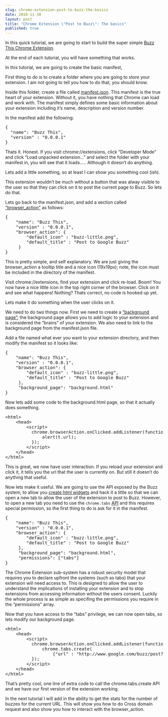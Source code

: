 ```yaml
---
slug: chrome-extension-post-to-buzz-the-basics
date: 2010-11-30
layout: post
title: "Chrome Extension \"Post to Buzz\": The basics"
published: true
---
```

<p>In this quick tutorial, we are going to start to build the super simple <a href="https://chrome.google.com/extensions/detail/dnkpofojlncaepnglinmdjkfolgabldj">Buzz
This Chrome Extension</a>.</p>

<p>At the end of each tutorial, you will have something that works.</p>

<p>In this tutorial, we are going to create the basic manifest,</p>

<p>First thing to do is to create a folder where you are going to store your
extension.  I am not going to tell you how to do that, you should know.</p>

<p>Inside this folder, create a file called <a href="http://code.google.com/chrome/extensions/manifest.html">manifest.json</a>.  This manifest is
the true heart of your extension.  Without it, you have nothing that Chrome
can load and work with.  The manifest simply defines some basic information
about your extension including it&rsquo;s name, description and version number.</p>

<p>In the manifest add the following:</p>

<div class="CodeRay">
  <div class="code"><pre>{
  <span class="key"><span class="delimiter">&quot;</span><span class="content">name</span><span class="delimiter">&quot;</span></span>: <span class="string"><span class="delimiter">&quot;</span><span class="content">Buzz This</span><span class="delimiter">&quot;</span></span>,
  <span class="key"><span class="delimiter">&quot;</span><span class="content">version</span><span class="delimiter">&quot;</span></span> : <span class="string"><span class="delimiter">&quot;</span><span class="content">0.0.0.1</span><span class="delimiter">&quot;</span></span>
}</pre></div>
</div>


<p>Thats it.  Honest.  If you visit chrome://extensions, click &ldquo;Developer Mode&rdquo;
and click &ldquo;Load unpacked extension&hellip;&rdquo; and select the folder with your
manifest in, you will see that it loads&hellip;.. Although it doesn&rsquo;t do
anything.</p>

<p>Lets add a little something, so at least I can show you something cool
(ish).</p>

<p>This extension wouldn&rsquo;t be much without a button that was alway visible to
the user so that they can click on it to post the current page to Buzz.  So
lets do that.</p>

<p>Lets go back to the manifest.json, and add a section called
<a href="http://code.google.com/chrome/extensions/browserAction.html">&ldquo;browser_action&rdquo;</a> as follows:</p>

<div class="CodeRay">
  <div class="code"><pre>{
    <span class="key"><span class="delimiter">&quot;</span><span class="content">name</span><span class="delimiter">&quot;</span></span>: <span class="string"><span class="delimiter">&quot;</span><span class="content">Buzz This</span><span class="delimiter">&quot;</span></span>,
    <span class="key"><span class="delimiter">&quot;</span><span class="content">version</span><span class="delimiter">&quot;</span></span> : <span class="string"><span class="delimiter">&quot;</span><span class="content">0.0.0.1</span><span class="delimiter">&quot;</span></span>,
    <span class="key"><span class="delimiter">&quot;</span><span class="content">browser_action</span><span class="delimiter">&quot;</span></span>: {
        <span class="key"><span class="delimiter">&quot;</span><span class="content">default_icon</span><span class="delimiter">&quot;</span></span> : <span class="string"><span class="delimiter">&quot;</span><span class="content">buzz-little.png</span><span class="delimiter">&quot;</span></span>,
        <span class="key"><span class="delimiter">&quot;</span><span class="content">default_title</span><span class="delimiter">&quot;</span></span> : <span class="string"><span class="delimiter">&quot;</span><span class="content">Post to Google Buzz</span><span class="delimiter">&quot;</span></span>
     }
}</pre></div>
</div>


<p>This is pretty simple, and self explanatory.  We are just giving the
browser_action a tooltip title and a nice icon (19x19px); note, the icon
must be included in the directory of the manifest.</p>

<p>Visit chrome://extensions, find your extension and click re-load.  Boom! You
now have a nice little icon in the top right corner of the browser.  Click
on it and see what happens! Nothing?  Thats correct, no code is hooked up
yet.</p>

<p>Lets make it do something when the user clicks on it.</p>

<p>We need to do two things now.  First we need to create a <a href="http://code.google.com/chrome/extensions/background_pages.html">&ldquo;background
page&rdquo;</a>; the
background page allows you to add logic to your extension and is considered
the &ldquo;brains&rdquo; of your extension.  We also need to link to the background page
from the manifest.json file.</p>

<p>Add a file named what ever you want to your extension directory, and then modify the manifest so it looks like:</p>

<div class="CodeRay">
  <div class="code"><pre>{
    <span class="key"><span class="delimiter">&quot;</span><span class="content">name</span><span class="delimiter">&quot;</span></span>: <span class="string"><span class="delimiter">&quot;</span><span class="content">Buzz This</span><span class="delimiter">&quot;</span></span>,
    <span class="key"><span class="delimiter">&quot;</span><span class="content">version</span><span class="delimiter">&quot;</span></span> : <span class="string"><span class="delimiter">&quot;</span><span class="content">0.0.0.1</span><span class="delimiter">&quot;</span></span>,
    <span class="key"><span class="delimiter">&quot;</span><span class="content">browser_action</span><span class="delimiter">&quot;</span></span>: {
        <span class="key"><span class="delimiter">&quot;</span><span class="content">default_icon</span><span class="delimiter">&quot;</span></span> : <span class="string"><span class="delimiter">&quot;</span><span class="content">buzz-little.png</span><span class="delimiter">&quot;</span></span>,
        <span class="key"><span class="delimiter">&quot;</span><span class="content">default_title</span><span class="delimiter">&quot;</span></span> : <span class="string"><span class="delimiter">&quot;</span><span class="content">Post to Google Buzz</span><span class="delimiter">&quot;</span></span> 
     },
     <span class="key"><span class="delimiter">&quot;</span><span class="content">background_page</span><span class="delimiter">&quot;</span></span>: <span class="string"><span class="delimiter">&quot;</span><span class="content">background.html</span><span class="delimiter">&quot;</span></span>
}</pre></div>
</div>


<p>Now lets add some code to the background.html page, so that it actually does something.</p>

<div class="CodeRay">
  <div class="code"><pre><span class="tag">&lt;html&gt;</span>
    <span class="tag">&lt;head&gt;</span>
        <span class="tag">&lt;script&gt;</span>
<span class="inline">          chrome.browserAction.onClicked.addListener(<span class="keyword">function</span> (t) {
              alert(t.url);
          });</span>
        <span class="tag">&lt;/script&gt;</span>
    <span class="tag">&lt;/head&gt;</span>
<span class="tag">&lt;/html&gt;</span></pre></div>
</div>


<p>This is great, we now have user interaction. If you reload your extension and click it, it tells you the url that the user is currently on. But still it doesn&rsquo;t do anything that useful.</p>

<p>Now lets make it useful.  We are going to use the API exposed by the Buzz system, to allow you <a href="http://code.google.com/apis/buzz/buttons_and_gadgets.html#hyperlink_api">create html widgets</a> and hack it a little so that we can open a new tab to allow the user of the extension to post to Buzz.  However, to open a new tab you need to use the <code>chrome.tabs</code> <a href="http://code.google.com/chrome/extensions/tabs.html">API</a> and this requires special permission, so the first thing to do is ask for it in the manifest.</p>

<div class="CodeRay">
  <div class="code"><pre>{
    <span class="key"><span class="delimiter">&quot;</span><span class="content">name</span><span class="delimiter">&quot;</span></span>: <span class="string"><span class="delimiter">&quot;</span><span class="content">Buzz This</span><span class="delimiter">&quot;</span></span>,
    <span class="key"><span class="delimiter">&quot;</span><span class="content">version</span><span class="delimiter">&quot;</span></span> : <span class="string"><span class="delimiter">&quot;</span><span class="content">0.0.0.1</span><span class="delimiter">&quot;</span></span>,
    <span class="key"><span class="delimiter">&quot;</span><span class="content">browser_action</span><span class="delimiter">&quot;</span></span>: {
        <span class="key"><span class="delimiter">&quot;</span><span class="content">default_icon</span><span class="delimiter">&quot;</span></span> : <span class="string"><span class="delimiter">&quot;</span><span class="content">buzz-little.png</span><span class="delimiter">&quot;</span></span>,
        <span class="key"><span class="delimiter">&quot;</span><span class="content">default_title</span><span class="delimiter">&quot;</span></span> : <span class="string"><span class="delimiter">&quot;</span><span class="content">Post to Google Buzz</span><span class="delimiter">&quot;</span></span> 
     },
     <span class="key"><span class="delimiter">&quot;</span><span class="content">background_page</span><span class="delimiter">&quot;</span></span>: <span class="string"><span class="delimiter">&quot;</span><span class="content">background.html</span><span class="delimiter">&quot;</span></span>,
     <span class="key"><span class="delimiter">&quot;</span><span class="content">permissions</span><span class="delimiter">&quot;</span></span>: [<span class="string"><span class="delimiter">&quot;</span><span class="content">tabs</span><span class="delimiter">&quot;</span></span>]
}</pre></div>
</div>


<p>The Chrome Extension sub-system has a robust security model that requires you to declare upfront the systems (such as tabs) that your extension will need access to.  This is designed to allow the user to understand the implications of installing your extension and to stop extensions from accessing information without the users consent.  Luckily the whole process is as simple as specifing the permissions you require in the &ldquo;permissions&rdquo; array.</p>

<p>Now that you have access to the &ldquo;tabs&rdquo; privilege, we can now open tabs, so lets modify our background page.</p>

<div class="CodeRay">
  <div class="code"><pre><span class="tag">&lt;html&gt;</span>
    <span class="tag">&lt;head&gt;</span>
        <span class="tag">&lt;script&gt;</span>
<span class="inline">          chrome.browserAction.onClicked.addListener(<span class="keyword">function</span> (t) {
              chrome.tabs.create(
                  {<span class="key"><span class="delimiter">&quot;</span><span class="content">url</span><span class="delimiter">&quot;</span></span> : <span class="string"><span class="delimiter">&quot;</span><span class="content">http://www.google.com/buzz/post?url=</span><span class="delimiter">&quot;</span></span> + encodeURI(t.url) });
          });</span>
        <span class="tag">&lt;/script&gt;</span>
    <span class="tag">&lt;/head&gt;</span>
<span class="tag">&lt;/html&gt;</span></pre></div>
</div>


<p>That&rsquo;s pretty cool, one line of extra code to call the chrome.tabs.create API and we have our first version of the extension working.</p>

<p>In the next tutorial I will add in the ability to get the stats for the
number of buzzes for the current URL. This will show you how to do Cross
domain request and also show you how to interact with the browser_action.</p>

